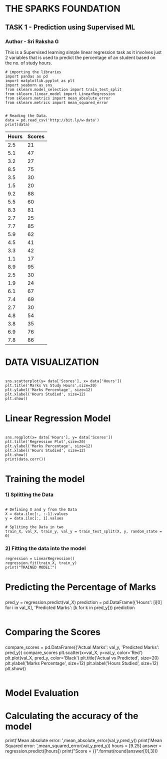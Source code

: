 # THE SPARKS FOUNDATION
## TASK 1 - Prediction using Supervised ML

### Author - Sri Raksha G

This is a Supervised learning simple linear regression task as it involves just 2 variables that is used to predict the percentage of an student based on the no. of study hours.

```
# importing the libraries
import pandas as pd
import matplotlib.pyplot as plt 
import seaborn as sns
from sklearn.model_selection import train_test_split
from sklearn.linear_model import LinearRegression
from sklearn.metrics import mean_absolute_error
from sklearn.metrics import mean_squared_error

```
```

# Reading the Data.
data = pd.read_csv('http://bit.ly/w-data')
print(data)

```

 Hours | Scores
  --------|--------
  2.5  |   21
  5.1  |   47
  3.2  |   27
  8.5  |   75
  3.5  |   30
  1.5  |   20
  9.2  |   88
  5.5  |   60
  8.3  |   81
  2.7  |   25
  7.7  |   85
  5.9  |   62
  4.5  |   41
  3.3  |   42
  1.1  |   17
  8.9  |   95
  2.5  |   30
  1.9  |   24
  6.1  |   67
  7.4  |   69
  2.7  |   30
  4.8  |   54
  3.8  |   35
  6.9  |   76
  7.8  |   86


# DATA VISUALIZATION
###
```

sns.scatterplot(y= data['Scores'], x= data['Hours'])
plt.title('Marks Vs Study Hours',size=20)
plt.ylabel('Marks Percentage', size=12)
plt.xlabel('Hours Studied', size=12)
plt.show()

```
# Linear Regression Model
###
```

sns.regplot(x= data['Hours'], y= data['Scores'])
plt.title('Regression Plot',size=20)
plt.ylabel('Marks Percentage', size=12)
plt.xlabel('Hours Studied', size=12)
plt.show()
print(data.corr())

```
# Training the model
### 1) Splitting the Data

```

# Defining X and y from the Data
X = data.iloc[:, :-1].values  
y = data.iloc[:, 1].values

# Spliting the Data in two
train_X, val_X, train_y, val_y = train_test_split(X, y, random_state = 0)

```
### 2) Fitting the data into the model
```
regression = LinearRegression()
regression.fit(train_X, train_y)
print("TRAINED MODEL:")

```
# Predicting the Percentage of Marks
###

pred_y = regression.predict(val_X)
prediction = pd.DataFrame({'Hours': [i[0] for i in val_X], 'Predicted Marks': [k for k in pred_y]})
prediction

```
```
# Comparing the Scores
###
compare_scores = pd.DataFrame({'Actual Marks': val_y, 'Predicted Marks': pred_y})
compare_scores
plt.scatter(x=val_X, y=val_y, color='Red')
plt.plot(val_X, pred_y, color='Black')
plt.title('Actual vs Predicted', size=20)
plt.ylabel('Marks Percentage', size=12)
plt.xlabel('Hours Studied', size=12)
plt.show()

```

```
# Model Evaluation
###

# Calculating the accuracy of the model
print('Mean absolute error: ',mean_absolute_error(val_y,pred_y))
print('Mean Squared error: ',mean_squared_error(val_y,pred_y))
hours = [9.25]
answer = regression.predict([hours])
print("Score = {}".format(round(answer[0],3)))

```
